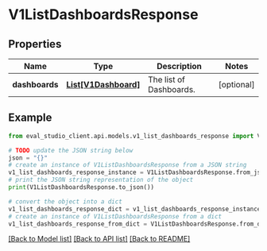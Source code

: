 # V1ListDashboardsResponse


## Properties

Name | Type | Description | Notes
------------ | ------------- | ------------- | -------------
**dashboards** | [**List[V1Dashboard]**](V1Dashboard.md) | The list of Dashboards. | [optional] 

## Example

```python
from eval_studio_client.api.models.v1_list_dashboards_response import V1ListDashboardsResponse

# TODO update the JSON string below
json = "{}"
# create an instance of V1ListDashboardsResponse from a JSON string
v1_list_dashboards_response_instance = V1ListDashboardsResponse.from_json(json)
# print the JSON string representation of the object
print(V1ListDashboardsResponse.to_json())

# convert the object into a dict
v1_list_dashboards_response_dict = v1_list_dashboards_response_instance.to_dict()
# create an instance of V1ListDashboardsResponse from a dict
v1_list_dashboards_response_from_dict = V1ListDashboardsResponse.from_dict(v1_list_dashboards_response_dict)
```
[[Back to Model list]](../README.md#documentation-for-models) [[Back to API list]](../README.md#documentation-for-api-endpoints) [[Back to README]](../README.md)


